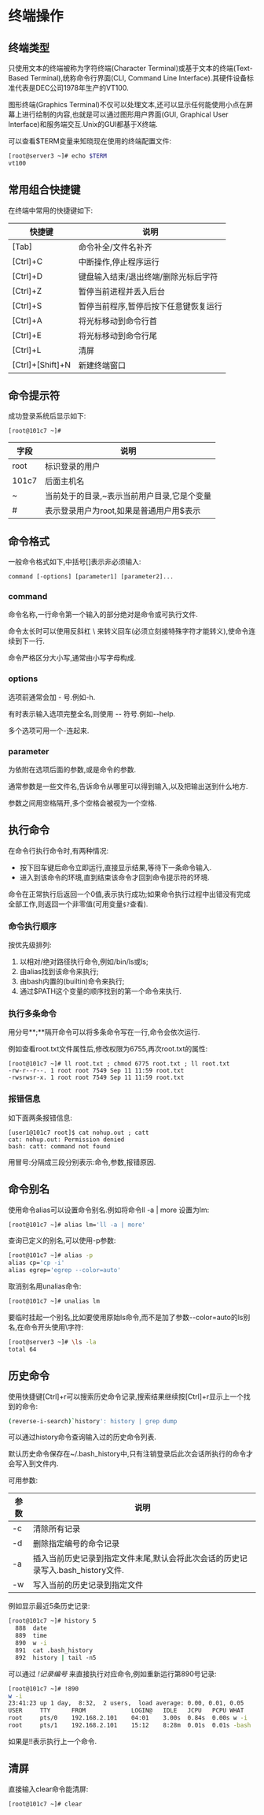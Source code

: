 # 终端操作

## 终端类型

只使用文本的终端被称为字符终端(Character Terminal)或基于文本的终端(Text-Based Terminal),统称命令行界面(CLI, Command Line Interface).其硬件设备标准代表是DEC公司1978年生产的VT100.

图形终端(Graphics Terminal)不仅可以处理文本,还可以显示任何能使用小点在屏幕上进行绘制的内容,也就是可以通过图形用户界面(GUI, Graphical User Interface)和服务端交互.Unix的GUI都基于X终端.

可以查看$TERM变量来知晓现在使用的终端配置文件:

```sh
[root@server3 ~]# echo $TERM
vt100
```



## 常用组合快捷键

在终端中常用的快捷键如下:

| 快捷键           | 说明                                  |
| ---------------- | ------------------------------------- |
| [Tab]            | 命令补全/文件名补齐                   |
| [Ctrl]+C         | 中断操作,停止程序运行                 |
| [Ctrl]+D         | 键盘输入结束/退出终端/删除光标后字符  |
| [Ctrl]+Z         | 暂停当前进程并丢入后台                |
| [Ctrl]+S         | 暂停当前程序,暂停后按下任意键恢复运行 |
| [Ctrl]+A         | 将光标移动到命令行首                  |
| [Ctrl]+E         | 将光标移动到命令行尾                  |
| [Ctrl]+L         | 清屏                                  |
| [Ctrl]+[Shift]+N | 新建终端窗口                          |



## 命令提示符

成功登录系统后显示如下:

`[root@101c7 ~]# `

| 字段  | 说明                                        |
| ----- | ------------------------------------------- |
| root  | 标识登录的用户                              |
| 101c7 | 后面主机名                                  |
| ~     | 当前处于的目录,~表示当前用户目录,它是个变量 |
| #     | 表示登录用户为root,如果是普通用户用$表示    |



## 命令格式

一般命令格式如下,中括号[]表示非必须输入:

`command [-options] [parameter1] [parameter2]... `

### command

命令名称,一行命令第一个输入的部分绝对是命令或可执行文件.

命令太长时可以使用反斜杠 \ 来转义回车(必须立刻接特殊字符才能转义),使命令连续到下一行.

命令严格区分大小写,通常由小写字母构成.

### options

选项前通常会加 - 号.例如-h.

有时表示输入选项完整全名,则使用 -- 符号.例如--help.

多个选项可用一个-连起来.

### parameter

为依附在选项后面的参数,或是命令的参数.

通常参数是一些文件名,告诉命令从哪里可以得到输入,以及把输出送到什么地方.

参数之间用空格隔开,多个空格会被视为一个空格.



## 执行命令

在命令行执行命令时,有两种情况:

- 按下回车键后命令立即运行,直接显示结果,等待下一条命令输入.
- 进入到该命令的环境,直到结束该命令才回到命令提示符的环境.

命令在正常执行后返回一个0值,表示执行成功;如果命令执行过程中出错没有完成全部工作,则返回一个非零值(可用变量`$?`查看).

### 命令执行顺序

按优先级排列:

1. 以相对/绝对路径执行命令,例如/bin/ls或ls;
2. 由alias找到该命令来执行;
3. 由bash内置的(builtin)命令来执行;
4. 通过$PATH这个变量的顺序找到的第一个命令来执行.

### 执行多条命令

用分号**;**隔开命令可以将多条命令写在一行,命令会依次运行.

例如查看root.txt文件属性后,修改权限为6755,再次root.txt的属性:

```shell
[root@101c7 ~]# ll root.txt ; chmod 6775 root.txt ; ll root.txt 
-rw-r--r--. 1 root root 7549 Sep 11 11:59 root.txt
-rwsrwsr-x. 1 root root 7549 Sep 11 11:59 root.txt
```

### 报错信息

如下面两条报错信息:

```shell
[user1@101c7 root]$ cat nohup.out ; catt
cat: nohup.out: Permission denied
bash: catt: command not found
```

用冒号:分隔成三段分别表示:命令,参数,报错原因.



## 命令别名

使用命令alias可以设置命令别名.例如将命令ll -a | more 设置为lm:

```sh
[root@101c7 ~]# alias lm='ll -a | more'
```

查询已定义的别名,可以使用-p参数:

```sh
[root@101c7 ~]# alias -p
alias cp='cp -i'
alias egrep='egrep --color=auto'
```

取消别名用unalias命令:

```sh
[root@101c7 ~]# unalias lm
```

要临时挂起一个别名,比如要使用原始ls命令,而不是加了参数--color=auto的ls别名,在命令开头使用\字符:

```sh
[root@server3 ~]# \ls -la
total 64
```



## 历史命令

使用快捷键[Ctrl]+r可以搜索历史命令记录,搜索结果继续按[Ctrl]+r显示上一个找到的命令:

```sh
(reverse-i-search)`history': history | grep dump
```

可以通过history命令查询输入过的历史命令列表.

默认历史命令保存在~/.bash_history中,只有注销登录后此次会话所执行的命令才会写入到文件内.

可用参数:

| 参数 | 说明                                                         |
| ---- | ------------------------------------------------------------ |
| -c   | 清除所有记录                                                 |
| -d   | 删除指定编号的命令记录                                       |
| -a   | 插入当前历史记录到指定文件末尾,默认会将此次会话的历史记录写入.bash_history文件. |
| -w   | 写入当前的历史记录到指定文件                                 |

例如显示最近5条历史记录:

```sh
[root@101c7 ~]# history 5
  888  date
  889  time
  890  w -i
  891  cat .bash_history 
  892  history | tail -n5
```

可以通过 *!记录编号* 来直接执行对应命令,例如重新运行第890号记录:

```sh
[root@101c7 ~]# !890
w -i
23:41:23 up 1 day,  8:32,  2 users,  load average: 0.00, 0.01, 0.05
USER     TTY      FROM             LOGIN@   IDLE   JCPU   PCPU WHAT
root     pts/0    192.168.2.101    04:01    3.00s  0.84s  0.00s w -i
root     pts/1    192.168.2.101    15:12    8:28m  0.01s  0.01s -bash
```

如果是!!表示执行上一个命令.



## 清屏

直接输入clear命令能清屏:

```sh
[root@101c7 ~]# clear
```



